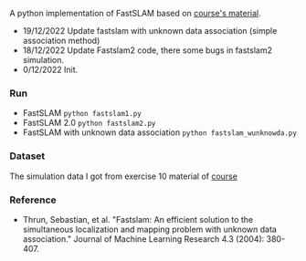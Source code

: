 
A python implementation of FastSLAM based on [course's material](http://ais.informatik.uni-freiburg.de/teaching/ss19/robotics/).
* 19/12/2022 Update fastslam with unknown data association (simple association method)
* 18/12/2022 Update Fastslam2 code, there some bugs in fastslam2 simulation.
* 0/12/2022 Init.
### Run 
* FastSLAM ```python fastslam1.py``` 
* FastSLAM 2.0 ```python fastslam2.py```
* FastSLAM with unknown data association ```python fastslam_wunknowda.py```

### Dataset
The simulation data I got from exercise 10 material of [course](http://ais.informatik.uni-freiburg.de/teaching/ss19/robotics/)

### Reference 
* Thrun, Sebastian, et al. "Fastslam: An efficient solution to the simultaneous localization and mapping problem with unknown data association." Journal of Machine Learning Research 4.3 (2004): 380-407.